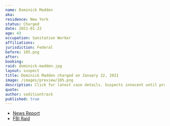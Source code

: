 ```yaml
---
name: Dominick Madden
aka:
residence: New York
status: Charged
date: 2021-01-22
age: 43
occupation: Sanitation Worker
affiliations:
jurisdiction: Federal
before: 105.png
after:
booking:
raid: dominick-madden.jpg
layout: suspect
title: Dominick Madden charged on January 22, 2021
image: /images/preview/105.png
description: Click for latest case details. Suspects innocent until proven guilty.
quote:
author: seditiontrack
published: true
---
```


- [News Report](https://brooklyneagle.com/articles/2021/01/22/brooklyn-sanitation-worker-arrested-after-feds-idd-him-as-part-of-capitol-mob/)
- [FBI Raid](https://abc7ny.com/local-dc-riot-arrests-nyc-sanitation-worker-arrested/9900913/)